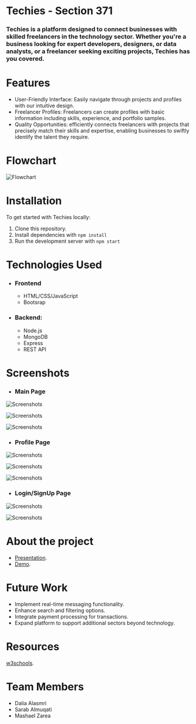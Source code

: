 # Techies - Section 371
### Techies is a platform designed to connect businesses with skilled freelancers in the technology sector. Whether you're a business looking for expert developers, designers, or data analysts, or a freelancer seeking exciting projects, Techies has you covered.

 


# Features
- User-Friendly Interface: Easily navigate through projects and profiles with our intuitive design.
- Freelancer Profiles: Freelancers can create profiles with basic information including skills, experience, and portfolio samples.
- Quality Opportunities: efficiently connects freelancers with projects that precisely match their skills and expertise, enabling businesses to swiftly identify the talent they require.

# Flowchart
![Flowchart](public/img/Flowchart.png)



# Installation
To get started with Techies locally:

1. Clone this repository.
2. Install dependencies with `npm install`
3. Run the development server with `npm start`


# Technologies Used
- ### Frontend
  - HTML/CSS/JavaScript
  - Bootsrap
- ### Backend:
  - Node.js
  - MongoDB
  - Express 
  - REST API


# Screenshots
- ### Main Page
![Screenshots](public/img/1.png)




![Screenshots](public/img/2.png)




![Screenshots](public/img/3.png)

- ### Profile Page
![Screenshots](public/img/4.png)




![Screenshots](public/img/5.png)




![Screenshots](public/img/6.png)

- ### Login/SignUp Page
![Screenshots](public/img/7.png)




![Screenshots](public/img/8.png)


# About the project
- [Presentation](https://www.canva.com/design/DAGF4VAx4_I/R7hSxElIQQgEhWOqjQnG2Q/view?utm_content=DAGF4VAx4_I&utm_campaign=designshare&utm_medium=link&utm_source=editor).
- [Demo](https://drive.google.com/file/d/1gB7Fpi66JrQNOyTgo0uJZKjw4-ctJeYc/view?usp=sharing).


# Future Work
- Implement real-time messaging functionality.
- Enhance search and filtering options.
- Integrate payment processing for transactions.
- Expand platform to support additional sectors beyond technology.


# Resources
[w3schools](https://www.w3schools.com/).



# Team Members
- Dalia Alasmri
- Sarab Almuqati
- Mashael Zarea
